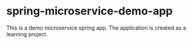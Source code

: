# spring-microservice-demo-app
This is a demo microservice spring app. The application is created as a learning project.

